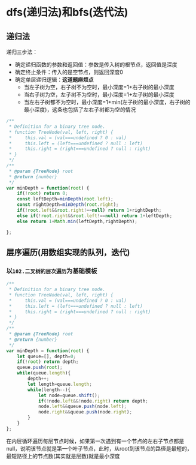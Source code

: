 # dfs(递归法)和bfs(迭代法)

##  递归法

递归三步法：

* 确定递归函数的参数和返回值：参数是传入树的根节点，返回值是深度
* 确定终止条件：传入的是空节点，则返回深度0
* 确定单层递归逻辑：**这道题麻烦点**
  * 当左子树为空，右子树不为空时，最小深度=1+右子树的最小深度
  * 当右子树为空，左子树不为空时，最小深度=1+左子树的最小深度
  * 当左右子树都不为空时，最小深度=1+min(左子树的最小深度，右子树的最小深度)，这条也包括了左右子树都为空的情况

```javascript
/**
 * Definition for a binary tree node.
 * function TreeNode(val, left, right) {
 *     this.val = (val===undefined ? 0 : val)
 *     this.left = (left===undefined ? null : left)
 *     this.right = (right===undefined ? null : right)
 * }
 */
/**
 * @param {TreeNode} root
 * @return {number}
 */
var minDepth = function(root) {
    if(!root) return 0;
    const leftDepth=minDepth(root.left);
    const rightDepth=minDepth(root.right);
    if(!root.left&&root.right!==null) return 1+rightDepth;
    else if(!root.right&&root.left!==null) return 1+leftDepth;
    else return 1+Math.min(leftDepth,rightDepth);

};
```



## 层序遍历(用数组实现的队列，迭代)

### 以`102.二叉树的层次遍历`为基础模板

```javascript
/**
 * Definition for a binary tree node.
 * function TreeNode(val, left, right) {
 *     this.val = (val===undefined ? 0 : val)
 *     this.left = (left===undefined ? null : left)
 *     this.right = (right===undefined ? null : right)
 * }
 */
/**
 * @param {TreeNode} root
 * @return {number}
 */
var minDepth = function(root) {
    let queue=[], depth=0;
    if(!root) return depth;
    queue.push(root);
    while(queue.length){
        depth++;
        let length=queue.length;
        while(length--){
            let node=queue.shift();
            if(!node.left&&!node.right) return depth;
            node.left&&queue.push(node.left);
            node.right&&queue.push(node.right);
        }
    }
};
```

在内层循环遍历每层节点时候，如果第一次遇到有一个节点的左右子节点都是null，说明该节点就是第一个叶子节点，此时，从root到该节点的路径是最短的，最短路径上的节点数(其实就是层数)就是最小深度